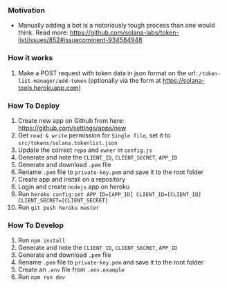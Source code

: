 ### Motivation
- Manually adding a bot is a notoriously tough process than one would think. Read more: https://github.com/solana-labs/token-list/issues/852#issuecomment-934584948

### How it works
1. Make a POST request with token data in json format on the url: `/token-list-manager/add-token` (optionally via the form at https://solana-tools.herokuapp.com)

### How To Deploy

1. Create new app on Github from here: https://github.com/settings/apps/new
2. Get `read & write` permission for `Single file`, set it to `src/tokens/solana.tokenlist.json`
3. Update the correct `repo` and `owner` in `config.js`
4. Generate and note the `CLIENT_ID`, `CLIENT_SECRET`, `APP_ID`
5. Generate and download `.pem` file
7. Rename `.pem` file to `private-key.pem` and save it to the root folder
8. Create app and install on a repository
9. Login and create `nodejs` app on heroku
10. Run `heroku config:set APP_ID=[APP_ID] CLIENT_ID=[CLIENT_ID] CLIENT_SECRET=[CLIENT_SECRET]`
11. Run `git push heroku master`


### How To Develop

1. Run `npm install`
2. Generate and note the `CLIENT_ID`, `CLIENT_SECRET`, `APP_ID`
3. Generate and download `.pem` file
4. Rename `.pem` file to `private-key.pem` and save it to the root folder
5. Create an `.env` file from `.env.example`
6. Run `npm run dev`
